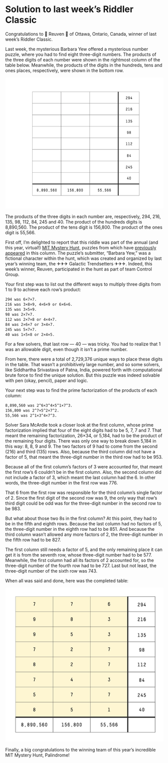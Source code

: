 # Solution to last week’s Riddler Classic

Congratulations to 👏 Reuven 👏 of Ottawa, Ontario, Canada, winner of last week’s Riddler Classic.

Last week, the mysterious Barbara Yew offered a mysterious number puzzle, where you had to find eight three-digit numbers. The products of the three digits of each number were shown in the rightmost column of the table below. Meanwhile, the products of the digits in the hundreds, tens and ones places, respectively, were shown in the bottom row.

![classic](RIDDLER.011521.webp "Table for eight three-digit numbers.")

The products of the three digits in each number are, respectively, 294, 216, 135, 98, 112, 84, 245 and 40. The product of the hundreds digits is 8,890,560. The product of the tens digit is 156,800. The product of the ones digit is 55,566.

First off, I’m delighted to report that this riddle was part of the annual (and this year, virtual!) [MIT Mystery Hunt](https://www.mit.edu/~puzzle/nexthunt.html), puzzles from which have [previously appeared](https://fivethirtyeight.com/features/can-you-stay-awake-for-50-hours-and-solve-150-puzzles/) in this column. The puzzle’s submitter, “Barbara Yew,” was a fictional character within the hunt, which was created and organized by last year’s winning team, the ✈✈✈ Galactic Trendsetters ✈✈✈. Indeed, this week’s winner, Reuven, participated in the hunt as part of team Control Group.

Your first step was to list out the different ways to multiply three digits from 1 to 9 to achieve each row’s product:

    294 was 6×7×7.
    216 was 3×8×9, 4×6×9 or 6×6×6.
    135 was 3×5×9.
    98 was 2×7×7.
    112 was 2×7×8 or 4×4×7.
    84 was 2×6×7 or 3×4×7.
    245 was 5×7×7.
    40 was 1×5×8 or 2×4×5.

For a few solvers, that last row — 40 — was tricky. You had to realize that 1 was an allowable digit, even though it isn’t a prime number.

From here, there were a total of 2,729,376 unique ways to place these digits in the table. That wasn’t a prohibitively large number, and so some solvers, like Siddhartha Srivastava of Patna, India, powered forth with computational brute force to find the unique solution. But this puzzle was indeed solvable with pen (okay, pencil), paper and logic.

Your next step was to find the prime factorization of the products of each column:

    8,890,560 was 2^6×3^4×5^1×7^3.
    156,800 was 2^7×5^2×7^2.
    55,566 was 2^1×3^4×7^3.

Solver Sara McArdle took a closer look at the first column, whose prime factorization implied that four of the eight digits had to be 5, 7, 7 and 7. That meant the remaining factorization, 26×34, or 5,184, had to be the product of the remaining four digits. There was only one way to break down 5,184 in this way: 8, 8, 9 and 9. The two factors of 9 had to come from the second (216) and third (135) rows. Also, because the third column did not have a factor of 5, that meant the three-digit number in the third row had to be 953.

Because all of the first column’s factors of 3 were accounted for, that meant the first row’s 6 couldn’t be in the first column. Also, the second column did not include a factor of 3, which meant the last column had the 6. In other words, the three-digit number in the first row was 776.

That 6 from the first row was responsible for the third column’s single factor of 2. Since the first digit of the second row was 9, the only way that row’s third digit could be odd was for the three-digit number in the second row to be 983.

But what about those two 8s in the first column? At this point, they had to be in the fifth and eighth rows. Because the last column had no factors of 5, the three-digit number in the eighth row had to be 851. And because the third column wasn’t allowed any more factors of 2, the three-digit number in the fifth row had to be 827.

The first column still needs a factor of 5, and the only remaining place it can get it is from the seventh row, whose three-digit number had to be 577. Meanwhile, the first column had all its factors of 2 accounted for, so the three-digit number of the fourth row had to be 727. Last but not least, the three-digit number of the sixth row was 743.

When all was said and done, here was the completed table:

![classic](solution.webp "Table for eight three-digit numbers. The products of the three digits in each number are, respectively, 294, 216, 135, 98, 112, 84, 245 and 40. The product of the hundreds digits is 8,890,560. The product of the tens digit is 156,800. The product of the ones digit is 55,566. The eight numbers turned out to be: 776, 983, 953, 727, 827, 743, 577 and 851.")

Finally, a big congratulations to the winning team of this year’s incredible MIT Mystery Hunt, Palindrome!